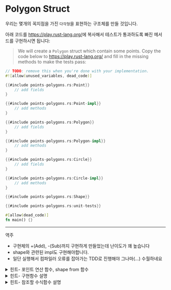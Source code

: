 # Polygon Struct


우리는 몇개의 꼭지점을 가진 `다각형`을 표현하는 구조체를 만들 것입니다. 

아래 코드를 <https://play.rust-lang.org/>에 복사해서 테스트가 통과하도록 빠진 메서드를 구현하시면 됩니다: 
> We will create a `Polygon` struct which contain some points. Copy the code below
> to <https://play.rust-lang.org/> and fill in the missing methods to make the
> tests pass:

```rust
// TODO: remove this when you're done with your implementation.
#![allow(unused_variables, dead_code)]

{{#include points-polygons.rs:Point}}
    // add fields
}

{{#include points-polygons.rs:Point-impl}}
    // add methods
}

{{#include points-polygons.rs:Polygon}}
    // add fields
}

{{#include points-polygons.rs:Polygon-impl}}
    // add methods
}

{{#include points-polygons.rs:Circle}}
    // add fields
}

{{#include points-polygons.rs:Circle-impl}}
    // add methods
}

{{#include points-polygons.rs:Shape}}

{{#include points-polygons.rs:unit-tests}}

#[allow(dead_code)]
fn main() {}
```

---
역주
- 구현체의 +(Add), -(Sub)까지 구현하게 만들었는데 난이도가 꽤 높습니다
- shape와 관련된 impl도 구현해야합니다. 
- 일단 실행해서 컴파일러 오류를 잡아가는 TDD로 진행해야 그나마(...) 수월하네요
<details>
<summary>힌트- 포인트 연산 함수, shape from 함수</summary>

```rust, compile_fail
impl std::ops::Add for Point {
    type Output = Self;

    fn add(self, other: Self) -> Self::Output {
        Self {
            x: self.x + other.x,
            y: self.y + other.y,
        }
    }
}

impl std::ops::Sub for Point {
    type Output = Self;

    fn sub(self, other: Self) -> Self::Output {
        Self {
            x: self.x - other.x,
            y: self.y - other.y,
        }
    }
}
impl From<Polygon> for Shape {
    fn from(poly: Polygon) -> Self {
        Shape::Polygon(poly)
    }
}

impl From<Circle> for Shape {
    fn from(circle: Circle) -> Self {
        Shape::Circle(circle)
    }
}
```

</details>
<details>
<summary>힌트- 구현함수 설명</summary>

- point.magnitude : (0,0)과 point의 거리
- point.dist: 입력받은 포인트와 point 사이의 거리
- shape.circumference: 테두리 길이(다각형), 둘레(원)
- 
</details>
</details>
<details>
<summary>힌트- 참조할 수식함수 설명</summary>

- 공식은 생략합니다(..)
- [제곱연산](https://docs.rs/num/0.2.1/num/pow/index.html)
- [f64::루트](https://doc.rust-lang.org/std/primitive.f64.html#method.sqrt)
- PI : `std::f64::consts::PI` 
</details>
